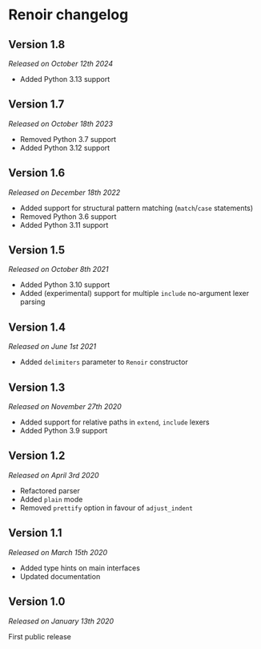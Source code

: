 Renoir changelog
================

Version 1.8
-----------

*Released on October 12th 2024*

- Added Python 3.13 support

Version 1.7
-----------

*Released on October 18th 2023*

- Removed Python 3.7 support
- Added Python 3.12 support

Version 1.6
-----------

*Released on December 18th 2022*

- Added support for structural pattern matching (`match`/`case` statements)
- Removed Python 3.6 support
- Added Python 3.11 support

Version 1.5
-----------

*Released on October 8th 2021*

- Added Python 3.10 support
- Added (experimental) support for multiple `include` no-argument lexer parsing

Version 1.4
-----------

*Released on June 1st 2021*

- Added `delimiters` parameter to `Renoir` constructor

Version 1.3
-----------

*Released on November 27th 2020*

- Added support for relative paths in `extend`, `include` lexers
- Added Python 3.9 support

Version 1.2
-----------

*Released on April 3rd 2020*

- Refactored parser
- Added `plain` mode
- Removed `prettify` option in favour of `adjust_indent`

Version 1.1
-----------

*Released on March 15th 2020*

- Added type hints on main interfaces
- Updated documentation

Version 1.0
-----------

*Released on January 13th 2020*

First public release
